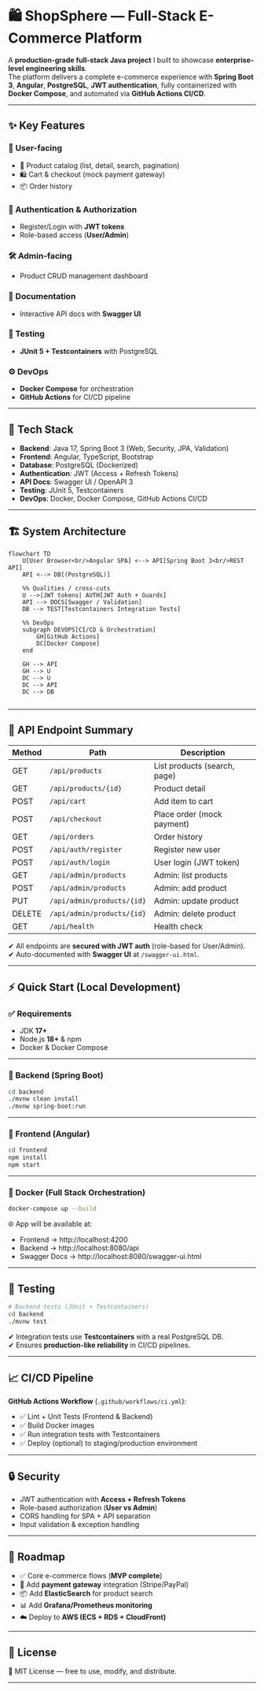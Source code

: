 # 🛍️ ShopSphere — Full-Stack E-Commerce Platform

A **production-grade full-stack Java project** I built to showcase **enterprise-level engineering skills**.  
The platform delivers a complete e-commerce experience with **Spring Boot 3**, **Angular**, **PostgreSQL**, **JWT authentication**, fully containerized with **Docker Compose**, and automated via **GitHub Actions CI/CD**.

---

## ✨ Key Features

### 👤 User-facing
- 🛒 Product catalog (list, detail, search, pagination)  
- 🛍️ Cart & checkout (mock payment gateway)  
- 📦 Order history  

### 🔐 Authentication & Authorization
- Register/Login with **JWT tokens**  
- Role-based access (**User/Admin**)  

### 🛠️ Admin-facing
- Product CRUD management dashboard  

### 📑 Documentation
- Interactive API docs with **Swagger UI**  

### 🧪 Testing
- **JUnit 5 + Testcontainers** with PostgreSQL  

### ⚙️ DevOps
- **Docker Compose** for orchestration  
- **GitHub Actions** for CI/CD pipeline  

---

## 🧰 Tech Stack

- **Backend**: Java 17, Spring Boot 3 (Web, Security, JPA, Validation)  
- **Frontend**: Angular, TypeScript, Bootstrap  
- **Database**: PostgreSQL (Dockerized)  
- **Authentication**: JWT (Access + Refresh Tokens)  
- **API Docs**: Swagger UI / OpenAPI 3  
- **Testing**: JUnit 5, Testcontainers  
- **DevOps**: Docker, Docker Compose, GitHub Actions CI/CD  

---


## 🏗️ System Architecture

```mermaid
flowchart TD
    U[User Browser<br/>Angular SPA] <--> API[Spring Boot 3<br/>REST API]
    API <--> DB[(PostgreSQL)]

    %% Qualities / cross-cuts
    U -->|JWT tokens| AUTH[JWT Auth + Guards]
    API --> DOCS[Swagger / Validation]
    DB --> TEST[Testcontainers Integration Tests]

    %% DevOps
    subgraph DEVOPS[CI/CD & Orchestration]
        GH[GitHub Actions]
        DC[Docker Compose]
    end

    GH --> API
    GH --> U
    DC --> U
    DC --> API
    DC --> DB


```

---

## 🔌 API Endpoint Summary

| Method | Path                        | Description             |
|--------|-----------------------------|-------------------------|
| GET    | `/api/products`             | List products (search, page) |
| GET    | `/api/products/{id}`        | Product detail          |
| POST   | `/api/cart`                 | Add item to cart        |
| POST   | `/api/checkout`             | Place order (mock payment) |
| GET    | `/api/orders`               | Order history           |
| POST   | `/api/auth/register`        | Register new user       |
| POST   | `/api/auth/login`           | User login (JWT token)  |
| GET    | `/api/admin/products`       | Admin: list products    |
| POST   | `/api/admin/products`       | Admin: add product      |
| PUT    | `/api/admin/products/{id}`  | Admin: update product   |
| DELETE | `/api/admin/products/{id}`  | Admin: delete product   |
| GET    | `/api/health`               | Health check            |

✔ All endpoints are **secured with JWT auth** (role-based for User/Admin).  
✔ Auto-documented with **Swagger UI** at `/swagger-ui.html`.  

---

## ⚡ Quick Start (Local Development)

### ✅ Requirements
- JDK **17+**  
- Node.js **18+** & npm  
- Docker & Docker Compose  

---

### 🔹 Backend (Spring Boot)

```bash
cd backend
./mvnw clean install
./mvnw spring-boot:run
```

---

### 🔹 Frontend (Angular)

```bash
cd frontend
npm install
npm start
```

---

### 🔹 Docker (Full Stack Orchestration)

```bash
docker-compose up --build
```

🌐 App will be available at:  
- Frontend → http://localhost:4200  
- Backend → http://localhost:8080/api  
- Swagger Docs → http://localhost:8080/swagger-ui.html  

---

## 🧪 Testing

```bash
# Backend tests (JUnit + Testcontainers)
cd backend
./mvnw test
```

✔ Integration tests use **Testcontainers** with a real PostgreSQL DB.  
✔ Ensures **production-like reliability** in CI/CD pipelines.  

---

## 📈 CI/CD Pipeline

**GitHub Actions Workflow** (`.github/workflows/ci.yml`):  

- ✅ Lint + Unit Tests (Frontend & Backend)  
- ✅ Build Docker images  
- ✅ Run integration tests with Testcontainers  
- ✅ Deploy (optional) to staging/production environment  

---

## 🔒 Security

- JWT authentication with **Access + Refresh Tokens**  
- Role-based authorization (**User vs Admin**)  
- CORS handling for SPA + API separation  
- Input validation & exception handling  

---

## 🧭 Roadmap

- ✅ Core e-commerce flows (**MVP complete**)  
- 🚀 Add **payment gateway** integration (Stripe/PayPal)  
- 📦 Add **ElasticSearch** for product search  
- 📊 Add **Grafana/Prometheus monitoring**  
- ☁️ Deploy to **AWS (ECS + RDS + CloudFront)**  

---

## 📄 License

📜 MIT License — free to use, modify, and distribute.  

---
